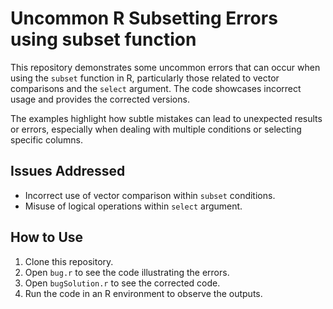 # Uncommon R Subsetting Errors using subset function
This repository demonstrates some uncommon errors that can occur when using the `subset` function in R, particularly those related to vector comparisons and the `select` argument.  The code showcases incorrect usage and provides the corrected versions.

The examples highlight how subtle mistakes can lead to unexpected results or errors, especially when dealing with multiple conditions or selecting specific columns.

## Issues Addressed
* Incorrect use of vector comparison within `subset` conditions.
* Misuse of logical operations within `select` argument.

## How to Use
1. Clone this repository.
2. Open `bug.r` to see the code illustrating the errors.
3. Open `bugSolution.r` to see the corrected code. 
4. Run the code in an R environment to observe the outputs.